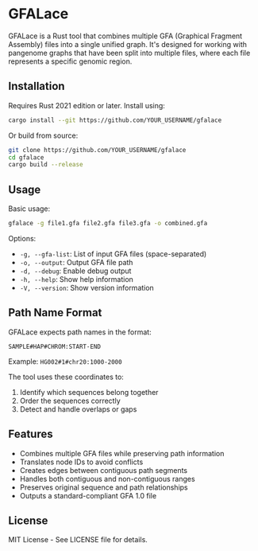 # GFALace

GFALace is a Rust tool that combines multiple GFA (Graphical Fragment Assembly) files into a single unified graph. It's designed for working with pangenome graphs that have been split into multiple files, where each file represents a specific genomic region.

## Installation

Requires Rust 2021 edition or later. Install using:

```bash
cargo install --git https://github.com/YOUR_USERNAME/gfalace
```

Or build from source:

```bash
git clone https://github.com/YOUR_USERNAME/gfalace
cd gfalace
cargo build --release
```

## Usage

Basic usage:
```bash
gfalace -g file1.gfa file2.gfa file3.gfa -o combined.gfa
```

Options:
- `-g, --gfa-list`: List of input GFA files (space-separated)
- `-o, --output`: Output GFA file path
- `-d, --debug`: Enable debug output
- `-h, --help`: Show help information
- `-V, --version`: Show version information

## Path Name Format

GFALace expects path names in the format:
```
SAMPLE#HAP#CHROM:START-END
```
Example: `HG002#1#chr20:1000-2000`

The tool uses these coordinates to:
1. Identify which sequences belong together
2. Order the sequences correctly
3. Detect and handle overlaps or gaps

## Features

- Combines multiple GFA files while preserving path information
- Translates node IDs to avoid conflicts
- Creates edges between contiguous path segments
- Handles both contiguous and non-contiguous ranges
- Preserves original sequence and path relationships
- Outputs a standard-compliant GFA 1.0 file

## License

MIT License - See LICENSE file for details.
